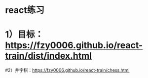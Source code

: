 ﻿# react练习
# 1）目标：https://fzy0006.github.io/react-train/dist/index.html
#2）井字棋：https://fzy0006.github.io/react-train/chess.html

